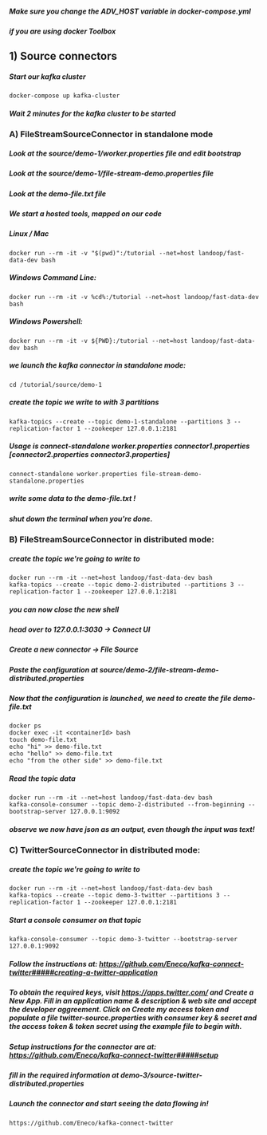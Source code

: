 

##### Make sure you change the ADV_HOST variable in docker-compose.yml
##### if you are using docker Toolbox

## 1) Source connectors
##### Start our kafka cluster
```
docker-compose up kafka-cluster
```
##### Wait 2 minutes for the kafka cluster to be started


### A) FileStreamSourceConnector in standalone mode
##### Look at the source/demo-1/worker.properties file and edit bootstrap
##### Look at the source/demo-1/file-stream-demo.properties file
##### Look at the demo-file.txt file

##### We start a hosted tools, mapped on our code
##### Linux / Mac
```
docker run --rm -it -v "$(pwd)":/tutorial --net=host landoop/fast-data-dev bash
```
##### Windows Command Line:
```
docker run --rm -it -v %cd%:/tutorial --net=host landoop/fast-data-dev bash
```
##### Windows Powershell:
```
docker run --rm -it -v ${PWD}:/tutorial --net=host landoop/fast-data-dev bash
```

##### we launch the kafka connector in standalone mode:
```
cd /tutorial/source/demo-1
```
##### create the topic we write to with 3 partitions
```
kafka-topics --create --topic demo-1-standalone --partitions 3 --replication-factor 1 --zookeeper 127.0.0.1:2181
```
##### Usage is connect-standalone worker.properties connector1.properties [connector2.properties connector3.properties]
```
connect-standalone worker.properties file-stream-demo-standalone.properties
```
##### write some data to the demo-file.txt !
##### shut down the terminal when you're done.



### B) FileStreamSourceConnector in distributed mode:
##### create the topic we're going to write to
```
docker run --rm -it --net=host landoop/fast-data-dev bash
kafka-topics --create --topic demo-2-distributed --partitions 3 --replication-factor 1 --zookeeper 127.0.0.1:2181
```
##### you can now close the new shell

##### head over to 127.0.0.1:3030 -> Connect UI
##### Create a new connector -> File Source
##### Paste the configuration at source/demo-2/file-stream-demo-distributed.properties

##### Now that the configuration is launched, we need to create the file demo-file.txt
```
docker ps
docker exec -it <containerId> bash
touch demo-file.txt
echo "hi" >> demo-file.txt
echo "hello" >> demo-file.txt
echo "from the other side" >> demo-file.txt
```
##### Read the topic data
```
docker run --rm -it --net=host landoop/fast-data-dev bash
kafka-console-consumer --topic demo-2-distributed --from-beginning --bootstrap-server 127.0.0.1:9092
```
##### observe we now have json as an output, even though the input was text!



### C) TwitterSourceConnector in distributed mode:
##### create the topic we're going to write to
```
docker run --rm -it --net=host landoop/fast-data-dev bash
kafka-topics --create --topic demo-3-twitter --partitions 3 --replication-factor 1 --zookeeper 127.0.0.1:2181
```
##### Start a console consumer on that topic
```
kafka-console-consumer --topic demo-3-twitter --bootstrap-server 127.0.0.1:9092
```
##### Follow the instructions at: https://github.com/Eneco/kafka-connect-twitter#####creating-a-twitter-application
##### To obtain the required keys, visit https://apps.twitter.com/ and Create a New App. Fill in an application name & description & web site and accept the developer aggreement. Click on Create my access token and populate a file twitter-source.properties with consumer key & secret and the access token & token secret using the example file to begin with.

##### Setup instructions for the connector are at: https://github.com/Eneco/kafka-connect-twitter#####setup
##### fill in the required information at demo-3/source-twitter-distributed.properties
##### Launch the connector and start seeing the data flowing in!


```$xslt
https://github.com/Eneco/kafka-connect-twitter
```